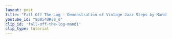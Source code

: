 ```yaml
---
layout: post
title: "Fall Off The Log - Demonstration of Vintage Jazz Steps by Mandi Gould"
youtube_id: "Sp054URs9_o"
clip_id: 'fall-off-the-log-mandi'
clip_type: tutorial
---
```


